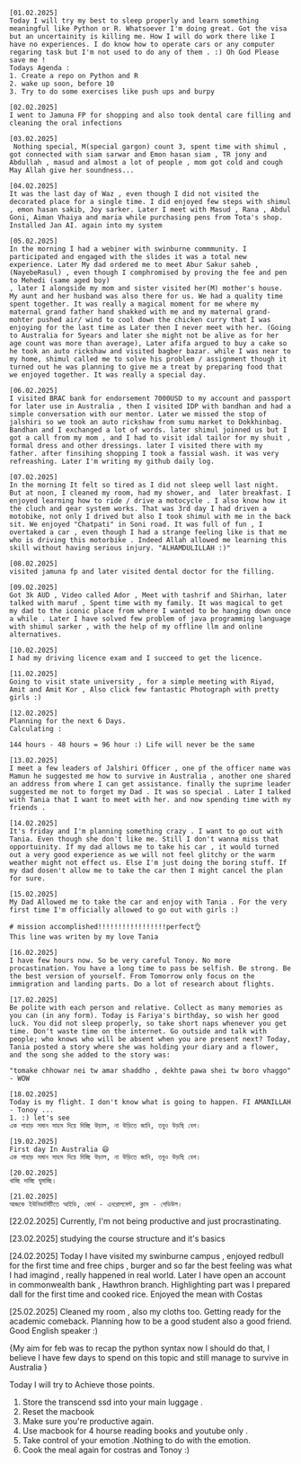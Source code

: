 ```
[01.02.2025]
Today I will try my best to sleep properly and learn something meaningful like Python or R. Whatsoever I'm doing great. Got the visa but an uncertainity is killing me. How I will do work there like I have no experiences. I do know how to operate cars or any computer regaring task but I'm not used to do any of them . :) Oh God Please save me ! 
Todays Agenda : 
1. Create a repo on Python and R 
2. wake up soon, before 10 
3. Try to do some exercises like push ups and burpy 

[02.02.2025]
I went to Jamuna FP for shopping and also took dental care filling and cleaning the oral infections

[03.02.2025]
 Nothing special, M(special gargon) count 3, spent time with shimul , got connected with siam sarwar and Emon hasan siam , TR jony and Abdullah , masud and almost a lot of people , mom got cold and cough May Allah give her soundness... 

[04.02.2025]
It was the last day of Waz , even though I did not visited the decorated place for a single time. I did enjoyed few steps with shimul , emon hasan sakib, Joy sarker. Later I meet with Masud , Rana , Abdul Goni, Aiman Vhaiya and maria while purchasing pens from Tota's shop. Installed Jan AI. again into my system

[05.02.2025]
In the morning I had a webiner with swinburne commmunity. I participated and engaged with the slides it was a total new experience. Later My dad ordered me to meet Abur Sakur saheb , (NayebeRasul) , even though I comphromised by proving the fee and pen to Mehedi (same aged boy)
, later I alongside my mom and sister visited her(M) mother's house. My aunt and her husband was also there for us. We had a quality time spent together. It was really a magical moment for me where my maternal grand father hand shakked with me and my maternal grand-mohter pushed air/ wind to cool down the chicken curry that I was enjoying for the last time as Later then I never meet with her. (Going to Australia for 5years and later she might not be alive as for her age count was more than average), Later afifa argued to buy a cake so he took an auto rickshaw and visited bagber bazar. while I was near to my home, shimul called me to solve his problem / assignment though it turned out he was planning to give me a treat by preparing food that we enjoyed together. It was really a special day. 

[06.02.2025]
I visited BRAC bank for endorsement 7000USD to my account and passport for later use in Australia , then I visited IDP with bandhan and had a simple conversation with our mentor. Later we missed the stop of jalshiri so we took an auto rickshaw from sumu market to Dokkhinbag. Bandhan and I exchanged a lot of words. later shimul joinned us but I got a call from my mom , and I had to visit idal tailor for my shuit , formal dress and other dressings. later I visited there with my father. after finsihing shopping I took a fassial wash. it was very refreashing. Later I'm writing my github daily log. 

[07.02.2025]
In the morning It felt so tired as I did not sleep well last night. But at noon, I cleaned my room, had my shower, and  later breakfast. I enjoyed learning how to ride / drive a motocycle . I also know how it the cluch and gear system works. That was 3rd day I had driven a motobike, not only I drived but also I took shimul with me in the back sit. We enjoyed "Chatpati" in Soni road. It was full of fun , I overtaked a car , even though I had a strange feeling like is that me who is driving this motorbike . Indeed Allah allowed me learning this skill without having serious injury. "ALHAMDULILLAH :)"

[08.02.2025]
visited jamuna fp and later visited dental doctor for the filling.

[09.02.2025]
Got 3k AUD , Video called Ador , Meet with tashrif and Shirhan, later talked with maruf , Spent time with my family. It was magical to get my dad to the iconic place from where I wanted to be hanging down once a while . Later I have solved few problem of java programming language with shimul sarker , with the help of my offline llm and online alternatives. 

[10.02.2025]
I had my driving licence exam and I succeed to get the licence. 

[11.02.2025]
Going to visit state university , for a simple meeting with Riyad, Amit and Amit Kor , Also click few fantastic Photograph with pretty girls :)

[12.02.2025]
Planning for the next 6 Days. 
Calculating : 

144 hours - 48 hours = 96 hour :) Life will never be the same 

[13.02.2025]
I meet a few leaders of Jalshiri Officer , one pf the officer name was Mamun he suggested me how to survive in Australia , another one shared an address from where I can get assistance. finally the suprime leader suggested me not to forget my Dad . It was so special . Later I talked with Tania that I want to meet with her. and now spending time with my friends . 

[14.02.2025]
It's friday and I'm planning something crazy . I want to go out with Tania. Even though she don't like me. Still I don't wanna miss that opportuinity. If my dad allows me to take his car , it would turned out a very good experience as we will not feel glitchy or the warm weather might not effect us. Else I'm just doing the boring stuff. If my dad dosen't allow me to take the car then I might cancel the plan for sure. 

[15.02.2025]
My Dad Allowed me to take the car and enjoy with Tania . For the very first time I'm officially allowed to go out with girls :) 

# mission accomplished!!!!!!!!!!!!!!!!!perfect👌
This line was writen by my love Tania 

[16.02.2025]
I have few hours now. So be very careful Tonoy. No more procastination. You have a long time to pass be selfish. Be strong. Be the best version of yourself. From Tomorrow only focus on the immigration and landing parts. Do a lot of research about flights. 

[17.02.2025]
Be polite with each person and relative. Collect as many memories as you can (in any form). Today is Fariya's birthday, so wish her good luck. You did not sleep properly, so take short naps whenever you get time. Don't waste time on the internet. Go outside and talk with people; who knows who will be absent when you are present next? Today, Tania posted a story where she was holding your diary and a flower, and the song she added to the story was:

"tomake chhowar nei tw amar shaddho , dekhte pawa shei tw boro vhaggo" - WOW 

[18.02.2025]
Today is my flight. I don't know what is going to happen. FI AMANILLAH - Tonoy ... 
1. :) let's see 
এক পাহাড় সমান সাহস দিয়ে দিচ্ছি উড়াল, না উড়িতে জানি, তবুও উড়ছি বেশ। 

[19.02.2025]
First day In Australia 😄
এক পাহাড় সমান সাহস দিয়ে দিচ্ছি উড়াল, না উড়িতে জানি, তবুও উড়ছি বেশ।  

[20.02.2025]
খাচ্ছি দাচ্ছি ঘুমাচ্ছি। 

[21.02.2025]
আজকে ইউনিভার্সিটিতে আইডি, কোর্স - এনরোলমেন্ট, ক্লাস - শেডিউল। 
```
[22.02.2025]
Currently, I'm not being productive and just procrastinating.

[23.02.2025]
studying the course structure and it's basics 

[24.02.2025]
Today I have visited my swinburne campus , enjoyed redbull for the first time and free chips , burger and so far the best feeling was what I had imagind , really happened in real world. Later I have open an account in commonwealth bank , Hawthron branch. Highlighting part was I prepared dall for the first time and cooked rice. Enjoyed the mean with Costas 

[25.02.2025]
Cleaned my room , also my cloths too. Getting ready for the academic comeback. Planning how to be a good student also a good friend. Good English speaker :) 

{My aim for feb was to recap the python syntax now I should do that, I believe I have few days to spend on this topic and still manage to survive in Australia }

Today I will try to Achieve those points. 
1. Store the transcend ssd into your main luggage .
2. Reset the macbook
3. Make sure you're productive again.
4. Use macbook for 4 hourse reading books and youtube only .
5. Take control of your emotion .Nothing to do with the emotion. 
6. Cook the meal again for costras and Tonoy :) 
```
```

